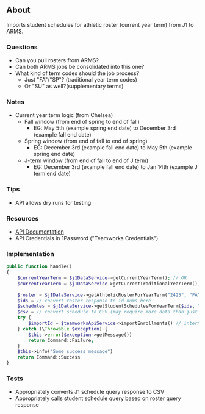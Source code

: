 ## About
Imports student schedules for athletic roster (current year term) from J1 to ARMS.

### Questions
- Can you pull rosters from ARMS?
- Can both ARMS jobs be consolidated into this one?
- What kind of term codes should the job process?
	- Just "FA"/"SP"? (traditional year term codes)
	- Or "SU" as well?(supplementary terms)

### Notes
- Current year term logic (from Chelsea)
	- Fall window (from end of spring to end of fall)
		- EG: May 5th (example spring end date) to December 3rd (example fall end date)
	- Spring window (from end of fall to end of spring)
		- EG: December 3rd (example fall end date) to May 5th (example spring end date)
	- J-term window (from end of fall to end of J term)
		- EG: December 3rd (example fall end date) to Jan 14th (example J term end date)
### Tips
- API allows dry runs for testing

### Resources
- [API Documentation](https://teamworksapp.com/docs/retain)
- API Credentials in 1Password ("Teamworks Credentials")

### Implementation

```php
public function handle()
{
	$currentYearTerm = $j1DataService->getCurrentYearTerm(); // OR
	$currentYearTerm = $j1DataService->getCurrentTraditionalYearTerm();
	
	$roster = $j1DataService->getAthleticRosterForYearTerm("2425", "FA")
	$ids = // convert roster response to id nums here
	$schedules = $j1DataService->getStudentSchedulesForYearTerm($ids, "2425", "FA")
	$csv = // convert schedule to CSV (may require more data than just schedules)
	try {
		$importId = $teamworksApiService->importEnrollments() // internally calls async endpoint and polls until fail or complete
	} catch (\Throwable $exception) {
		$this->error($exception->getMessage())
		return Command::Failure;
	}
	$this->info("Some success message")
	return Command::Success
}
```

### Tests
- Appropriately converts J1 schedule query response to CSV
- Appropriately calls student schedule query based on roster query response